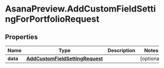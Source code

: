 # AsanaPreview.AddCustomFieldSettingForPortfolioRequest

## Properties

Name | Type | Description | Notes
------------ | ------------- | ------------- | -------------
**data** | [**AddCustomFieldSettingRequest**](AddCustomFieldSettingRequest.md) |  | [optional] 


